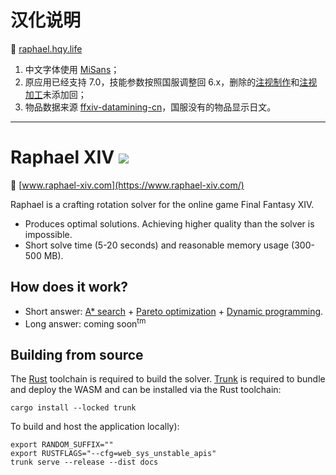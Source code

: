 # 汉化说明

:link: [raphael.hqy.life](https://raphael.hqy.life/)

1. 中文字体使用 [MiSans](https://hyperos.mi.com/font/zh/)；
2. 原应用已经支持 7.0，技能参数按照国服调整回 6.x，删除的[注视制作](https://ff14.huijiwiki.com/wiki/Action:100238)和[注视加工](https://ff14.huijiwiki.com/wiki/Action:100246)未添加回；
3. 物品数据来源 [ffxiv-datamining-cn](https://github.com/thewakingsands/ffxiv-datamining-cn)，国服没有的物品显示日文。

<hr>

# Raphael XIV [<img src="https://img.shields.io/discord/1244140502643904522?logo=discord&logoColor=white"/>](https://discord.com/invite/m2aCy3y8he)

:link: [www.raphael-xiv.com](https://www.raphael-xiv.com/)

Raphael is a crafting rotation solver for the online game Final Fantasy XIV.
* Produces optimal solutions. Achieving higher quality than the solver is impossible.
* Short solve time (5-20 seconds) and reasonable memory usage (300-500 MB).

## How does it work?

* Short answer: [A* search](https://en.wikipedia.org/wiki/A*_search_algorithm) + [Pareto optimization](https://en.wikipedia.org/wiki/Multi-objective_optimization) + [Dynamic programming](https://en.wikipedia.org/wiki/Dynamic_programming).
* Long answer: coming soon<sup>tm</sup>

## Building from source

The [Rust](https://www.rust-lang.org/) toolchain is required to build the solver.
[Trunk](https://trunkrs.dev/) is required to bundle and deploy the WASM and can be installed via the Rust toolchain:

```
cargo install --locked trunk
```

To build and host the application locally):

```
export RANDOM_SUFFIX=""
export RUSTFLAGS="--cfg=web_sys_unstable_apis"
trunk serve --release --dist docs
```

